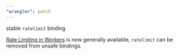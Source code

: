 ```yaml
---
"wrangler": patch
---
```


stable `ratelimit` binding

[Rate Limiting in Workers](https://developers.cloudflare.com/workers/runtime-apis/bindings/rate-limit/) is now generally available, `ratelimit` can be removed from unsafe bindings.
